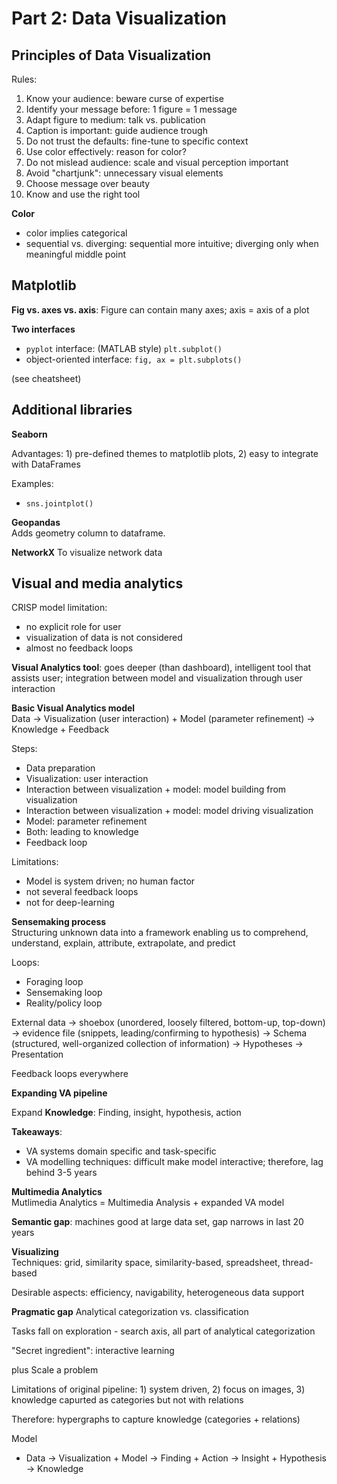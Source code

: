 # Part 2: Data Visualization

## Principles of Data Visualization

Rules:

1. Know your audience: beware curse of expertise
2. Identify your message before: 1 figure = 1 message 
3. Adapt figure to medium: talk vs. publication 
4. Caption is important: guide audience trough 
5. Do not trust the defaults: fine-tune to specific context 
6. Use color effectively: reason for color? 
7. Do not mislead audience: scale and visual perception important 
8. Avoid "chartjunk": unnecessary visual elements 
9. Choose message over beauty 
10. Know and use the right tool 

**Color**  

- color implies categorical
- sequential vs. diverging: sequential more intuitive; diverging only when meaningful middle point

## Matplotlib

**Fig vs. axes vs. axis**: Figure can contain many axes; axis = axis of a plot

**Two interfaces**  

- `pyplot` interface: (MATLAB style) `plt.subplot()`
- object-oriented interface: `fig, ax = plt.subplots()`

(see cheatsheet)

## Additional libraries

**Seaborn**  

Advantages: 1) pre-defined themes to matplotlib plots, 2) easy to integrate with DataFrames

Examples:

- `sns.jointplot()`


**Geopandas**  
Adds geometry column to dataframe.

**NetworkX** 
To visualize network data

## Visual and media analytics

CRISP model limitation: 

- no explicit role for user
- visualization of data is not considered
- almost no feedback loops

**Visual Analytics tool**: goes deeper (than dashboard), intelligent tool that assists user; integration between
model and visualization through user interaction


**Basic Visual Analytics model**  
Data -> Visualization (user interaction) + Model (parameter refinement) -> Knowledge  + Feedback

Steps:

- Data preparation
- Visualization: user interaction
- Interaction between visualization + model: model building from visualization 
- Interaction between visualization + model: model driving visualization
- Model: parameter refinement
- Both: leading to knowledge
- Feedback loop

Limitations:

- Model is system driven; no human factor
- not several feedback loops
- not for deep-learning


**Sensemaking process**  
Structuring unknown data into a framework enabling us to comprehend, understand, explain, attribute, extrapolate, and
predict

Loops: 

- Foraging loop
- Sensemaking loop
- Reality/policy loop

External data -> shoebox (unordered, loosely filtered, bottom-up, top-down) -> evidence file (snippets, leading/confirming
to hypothesis) -> Schema (structured, well-organized collection of information) -> Hypotheses -> Presentation

Feedback loops everywhere

**Expanding VA pipeline**  

Expand **Knowledge**: Finding, insight, hypothesis, action

**Takeaways**:  

- VA systems domain specific and task-specific
- VA modelling techniques: difficult make model interactive; therefore, lag behind 3-5 years

**Multimedia Analytics**  
Mutlimedia Analytics = Multimedia Analysis + expanded VA model

**Semantic gap**: machines good at large data set, gap narrows in last 20 years


**Visualizing**  
Techniques: grid, similarity space, similarity-based, spreadsheet, thread-based

Desirable aspects: efficiency, navigability, heterogeneous data support

**Pragmatic gap**
Analytical categorization vs. classification

Tasks fall on exploration - search axis, all part of analytical categorization

"Secret ingredient": interactive learning

plus Scale a problem

Limitations of original pipeline: 1) system driven, 2) focus on images, 3) knowledge capurted as categories but not with relations

Therefore: hypergraphs to capture knowledge (categories + relations)

Model

- Data -> Visualization + Model -> Finding + Action -> Insight + Hypothesis -> Knowledge